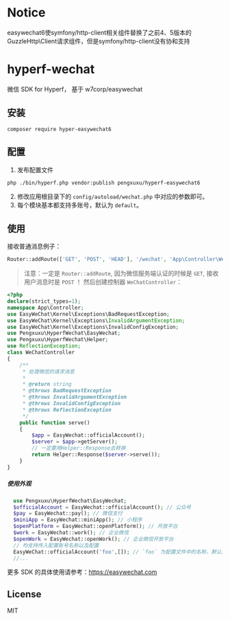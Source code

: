 # Notice
easywechat6使symfony/http-client相关组件替换了之前4、5版本的GuzzleHttp\Client请求组件，但是symfony/http-client没有协和支持

# hyperf-wechat

微信 SDK for Hyperf， 基于 w7corp/easywechat

## 安装
~~~shell script
composer require hyper-easywechat6 
~~~

## 配置
1. 发布配置文件
~~~shell script
php ./bin/hyperf.php vendor:publish pengxuxu/hyperf-easywechat6
~~~
2. 修改应用根目录下的 `config/autoload/wechat.php` 中对应的参数即可。
3. 每个模块基本都支持多账号，默认为 `default`。

## 使用
接收普通消息例子：

```php
Router::addRoute(['GET', 'POST', 'HEAD'], '/wechat', 'App\Controller\WeChatController@serve');
```

> 注意：一定是 `Router::addRoute`, 因为微信服务端认证的时候是 `GET`, 接收用户消息时是 `POST` ！
然后创建控制器 `WeChatController`：

```php
<?php
declare(strict_types=1);
namespace App\Controller;
use EasyWeChat\Kernel\Exceptions\BadRequestException;
use EasyWeChat\Kernel\Exceptions\InvalidArgumentException;
use EasyWeChat\Kernel\Exceptions\InvalidConfigException;
use Pengxuxu\HyperfWechat\EasyWechat;
use Pengxuxu\HyperfWechat\Helper;
use ReflectionException;
class WeChatController
{
    /**
     * 处理微信的请求消息
     *
     * @return string
     * @throws BadRequestException
     * @throws InvalidArgumentException
     * @throws InvalidConfigException
     * @throws ReflectionException
     */
    public function serve()
    {
        $app = EasyWechat::officialAccount();
        $server = $app->getServer();
        // 一定要用Helper::Response去转换
        return Helper::Response($server->serve());
    }
}
```



##### 使用外观

```php
  use Pengxuxu\HyperfWechat\EasyWechat;
  $officialAccount = EasyWechat::officialAccount(); // 公众号
  $pay = EasyWechat::pay(); // 微信支付
  $miniApp = EasyWechat::miniApp(); // 小程序
  $openPlatform = EasyWechat::openPlatform(); // 开放平台
  $work = EasyWechat::work(); // 企业微信
  $openWork = EasyWechat::openWork(); // 企业微信开放平台  
  // 均支持传入配置账号名称以及配置
  EasyWeChat::officialAccount('foo',[]); // `foo` 为配置文件中的名称，默认为 `default`。`[]` 可覆盖账号配置
  //...
```

更多 SDK 的具体使用请参考：https://easywechat.com

## License

MIT

